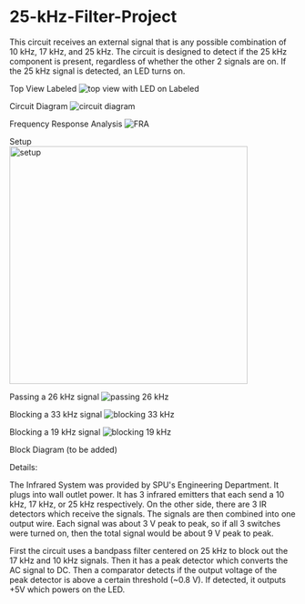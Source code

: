 # 25-kHz-Filter-Project

This circuit receives an external signal that is any possible combination of 10 kHz, 17 kHz, and 25 kHz. The circuit is designed to detect if the 25 kHz component is present, regardless of whether the other 2 signals are on. If the 25 kHz signal is detected, an LED turns on.

Top View Labeled
![top view with LED on Labeled](https://github.com/user-attachments/assets/356cb7ed-0e37-4d70-a8c7-954709c27c79)


Circuit Diagram
![circuit diagram](https://github.com/user-attachments/assets/b2db1983-35d9-4e49-a37e-026057ff586f)


Frequency Response Analysis
![FRA](https://github.com/user-attachments/assets/df71b86d-91ec-4273-8d8d-4d9226b9c63f)


Setup \
<img width="418" alt="setup" src="https://github.com/user-attachments/assets/19e32272-8819-410a-b2c0-19ac09b52fd2" />


Passing a 26 kHz signal
![passing 26 kHz](https://github.com/user-attachments/assets/cf2ac536-5ddf-4122-810b-8196d4f0da8e)


Blocking a 33 kHz signal
![blocking 33 kHz](https://github.com/user-attachments/assets/d8215180-25e9-4721-accc-3f5a045b7bf0)


Blocking a 19 kHz signal
![blocking 19 kHz](https://github.com/user-attachments/assets/5f49e06f-a45e-4bc6-99c8-8be648b468c3)


Block Diagram
(to be added)


Details:

The Infrared System was provided by SPU's Engineering Department. It plugs into wall outlet power. It has 3 infrared emitters that each send a 10 kHz, 17 kHz, or 25 kHz respectively. On the other side, there are 3 IR detectors which receive the signals. The signals are then combined into one output wire. Each signal was about 3 V peak to peak, so if all 3 switches were turned on, then the total signal would be about 9 V peak to peak.

First the circuit uses a bandpass filter centered on 25 kHz to block out the 17 kHz and 10 kHz signals. Then it has a peak detector which converts the AC signal to DC. Then a comparator detects if the output voltage of the peak detector is above a certain threshold (~0.8 V). If detected, it outputs +5V which powers on the LED.

